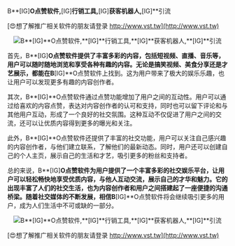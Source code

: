 B**[IG]**O点赞软件,**[IG]**行销工具,**[IG]**获客机器人,**[IG]**引流

[😍想了解推广相关软件的朋友请登录 http://www.vst.tw](http://www.vst.tw)

 <center><img src="https://vst.tw/MP4/tuiguang/png/4.png" alt="B**[IG]**O点赞软件,**[IG]**行销工具,**[IG]**获客机器人,**[IG]**引流"></center>

首先，B**[IG]**O点赞软件提供了丰富多彩的内容，包括短视频、直播、音乐等，用户可以随时随地浏览和享受各种有趣的内容。无论是搞笑视频、美食分享还是才艺展示，都能在B**[IG]**O点赞软件上找到。这为用户带来了极大的娱乐乐趣，也让用户可以发现更多有趣的内容创作者。

其次，B**[IG]**O点赞软件通过点赞功能增加了用户之间的互动性。用户可以通过给喜欢的内容点赞，表达对内容创作者的认可和支持，同时也可以留下评论和与其他用户互动，形成了一个良好的社交氛围。这种互动不仅促进了用户之间的交流，还可以让优质内容得到更多的曝光和关注。

此外，B**[IG]**O点赞软件还提供了丰富的社交功能，用户可以关注自己感兴趣的内容创作者，与他们建立联系，了解他们的最新动态。同时，用户还可以创建自己的个人主页，展示自己的生活和才艺，吸引更多的粉丝和支持者。

总的来说，B**[IG]**O点赞软件为用户提供了一个丰富多彩的社交娱乐平台，让用户可以轻松畅快地享受优质内容，与他人互动交流，展示自己的才华和魅力。它的出现丰富了人们的社交生活，也为内容创作者和用户之间搭建起了一座便捷的沟通桥梁。随着社交媒体的不断发展，相信B**[IG]**O点赞软件将会继续吸引更多的用户，成为人们生活中不可或缺的一部分。

 <center><img src="https://vst.tw/MP4/tuiguang/png/8.png" alt="B**[IG]**O点赞软件,**[IG]**行销工具,**[IG]**获客机器人,**[IG]**引流"></center>

[😍想了解推广相关软件的朋友请登录 http://www.vst.tw](http://www.vst.tw)



